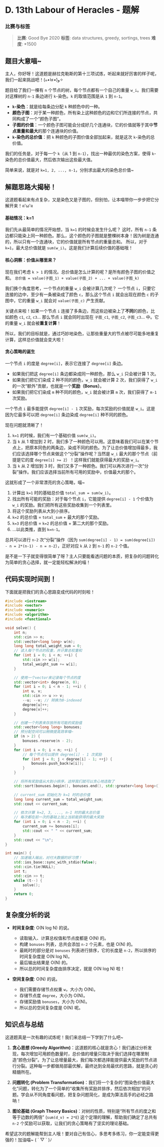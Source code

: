 # D. 13th Labour of Heracles - 题解

### 比赛与标签
> **比赛**: Good Bye 2020
> **标签**: data structures, greedy, sortings, trees
> **难度**: *1500

## 题目大意喵~
主人，你好呀！这道题是赫拉克勒斯的第十三项试炼，听起来就好厉害的样子呢，我们一起来挑战吧！(๑•̀ㅂ•́)و✧

题目给了我们一棵有 `n` 个节点的树，每个节点都有一个自己的重量 `w_i`。我们需要对这棵树的 `n-1` 条边进行 `k`-染色。`k` 的取值范围是从 `1` 到 `n-1`。

- **`k`-染色**：就是给每条边分配 `k` 种颜色中的一种。
- **颜色子图**：对于某一种颜色，所有染上这种颜色的边和它们所连接的节点，共同构成了一个“颜色子图”。
- **子图的价值**：一个颜色子图可能会分成好几个连通块，它的价值就等于其中**节点重量和最大**的那个连通块的价值。
- **`k`-染色的总价值**：把 `k` 种颜色的子图价值全部加起来，就是这次 `k`-染色的总价值。

我们的任务是，对于每一个 `k`（从 1 到 `n-1`），找出一种最优的染色方案，使得 `k`-染色的总价值最大，然后依次输出这些最大值。

简单来说，就是对 `k=1, 2, ..., n-1`，分别求出最大的染色总价值~

## 解题思路大揭秘！
这道题看起来有点复杂，又是染色又是子图的，但别怕，让本喵带你一步步把它分解开来！ฅ'ω'ฅ

#### 基础情况：k=1
我们先从最简单的情况开始想，当 `k=1` 的时候会发生什么呢？
这时，所有 `n-1` 条边都只能染上同一种颜色。那么，这个颜色的子图就是整棵树本身！因为树是连通的，所以只有一个连通块，它的价值就是所有节点的重量总和。
所以，对于 `k=1`，最大总价值就是 `sum(w_i)`。这是我们计算后续价值的基础哦！

#### 核心洞察：价值从哪里来？
现在我们考虑 `k > 1` 的情况。总价值是怎么计算的呢？是所有颜色子图的价值之和。
`总价值 = value(子图_1) + value(子图_2) + ... + value(子图_k)`

我们换个角度思考，一个节点的重量 `w_i` 会被计算几次呢？
一个节点 `i`，只要它连接的边中，至少有一条被染成了颜色 `c`，那么这个节点 `i` 就会出现在颜色 `c` 的子图中，它的重量 `w_i` 就会对 `value(子图_c)` 产生贡献。

关键点来啦！如果一个节点 `i` 连接了多条边，而这些边被染上了**不同**的颜色，比如颜色 `c1`, `c2`, `c3`... 那么节点 `i` 就会同时出现在 `子图_c1`, `子图_c2`, `子图_c3`... 中。它的重量 `w_i` 就会被**重复计算**！

所以，我们的目标就是，通过巧妙地染色，让那些重量大的节点被尽可能多地重复计算，这样总价值就会变大啦！

#### 贪心策略的诞生
一个节点 `i` 的度是 `degree[i]`，表示它连接了 `degree[i]` 条边。
- 如果我们把这 `degree[i]` 条边都染成同一种颜色，那么 `w_i` 只会被计算 1 次。
- 如果我们把它们染成 2 种不同的颜色，`w_i` 就会被计算 2 次，我们获得了 `w_i` 的一次“额外”贡献，也就是一个**奖励（Bonus）**。
- 如果我们把它们染成 `m` 种不同的颜色，`w_i` 就会被计算 `m` 次，我们获得了 `m-1` 次奖励。

一个节点 `i` 最多能提供 `degree[i] - 1` 次奖励，每次奖励的价值就是 `w_i`。这是因为它最多可以把 `degree[i]` 条边染成 `degree[i]` 种不同的颜色。

现在问题就清晰了！
1.  `k=1` 的时候，我们有一个基础价值 `sum(w_i)`。
2.  当 `k` 从 1 增加到 2 时，我们多了一种颜色可以用。这意味着我们可以在某个节点上，把原本同色的两条边，染成不同的颜色。为了让总价值增加得最多，我们应该选择哪个节点来做这个“分裂”操作呢？当然是 `w_i` 最大的那个节点（前提是它的度 `degree[i] >= 2`）！这样我们就能获得最大的奖励 `w_i`。
3.  当 `k` 从 2 增加到 3 时，我们又多了一种颜色。我们可以再次进行一次“分裂”操作。我们应该选择当前所有可用的奖励中，价值最大的那个。

这就形成了一个非常漂亮的贪心策略，喵~
1.  计算出 `k=1` 时的基础总价值 `total_sum = sum(w_i)`。
2.  找出所有可能的奖励：对于每个节点 `i`，它能提供 `degree[i] - 1` 个价值为 `w_i` 的奖励。我们把所有这些奖励收集到一个列表里。
3.  将这个奖励列表从大到小排序。
4.  `k=2` 的总价值 = `total_sum` + 最大的那个奖励。
5.  `k=3` 的总价值 = `k=2` 的总价值 + 第二大的那个奖励。
6.  ...以此类推，直到 `k=n-1`。

总共可以进行 `n-2` 次“分裂”操作（因为 `sum(degree[i] - 1) = sum(degree[i]) - n = 2*(n-1) - n = n-2`），正好对应 `k` 从 `2` 到 `n-1` 的 `n-2` 个值。

是不是一下子就变得很简单了呀？主人只要能看透问题的本质，把复杂的问题转化为简单的贪心选择，就一定能轻松解决的喵！

## 代码实现时间到！
下面就是把我们的贪心思路变成代码的时刻啦！

```cpp
#include <iostream>
#include <vector>
#include <numeric>
#include <algorithm>
#include <functional>

void solve() {
    int n;
    std::cin >> n;
    std::vector<long long> w(n);
    long long total_weight_sum = 0;
    // 读入每个节点的权重，并计算总权重和
    for (int i = 0; i < n; ++i) {
        std::cin >> w[i];
        total_weight_sum += w[i];
    }

    // 使用一个vector来记录每个节点的度
    std::vector<int> degree(n, 0);
    for (int i = 0; i < n - 1; ++i) {
        int u, v;
        std::cin >> u >> v;
        --u; --v; // 转换为0-indexed
        degree[u]++;
        degree[v]++;
    }

    // 创建一个列表来存放所有可能的奖励值
    std::vector<long long> bonuses;
    // 预分配空间可以稍微提高效率喵~
    if (n > 2) {
        bonuses.reserve(n - 2);
    }
    for (int i = 0; i < n; ++i) {
        // 每个节点可以提供 degree[i] - 1 次奖励
        for (int j = 0; j < degree[i] - 1; ++j) {
            bonuses.push_back(w[i]);
        }
    }

    // 将所有奖励值从大到小排序，这样我们就可以贪心地选取了
    std::sort(bonuses.begin(), bonuses.end(), std::greater<long long>());

    // current_sum 初始化为 k=1 时的总价值
    long long current_sum = total_weight_sum;
    std::cout << current_sum;

    // 依次计算 k=2, 3, ..., n-1 时的最大总价值
    // 每次都在前一次的基础上加上当前能获得的最大奖励
    for (int i = 0; i < n - 2; ++i) {
        current_sum += bonuses[i];
        std::cout << " " << current_sum;
    }
    std::cout << "\n";
}

int main() {
    // 加速输入输出，对付大数据的好习惯！
    std::ios_base::sync_with_stdio(false);
    std::cin.tie(NULL);
    int t;
    std::cin >> t;
    while (t--) {
        solve();
    }
    return 0;
}
```

## 复杂度分析的说
- **时间复杂度**: O(N log N) 的说。
  - 读取输入、计算总权值和节点度都是 O(N) 的。
  - 构建 `bonuses` 列表，总共会添加 `n-2` 个元素，也是 O(N) 的。
  - 最耗时的部分是对 `bonuses` 列表进行排序，它的长度是 `n-2`，所以排序的时间复杂度是 O(N log N)。
  - 最后输出结果是 O(N) 的。
  - 所以总的时间复杂度由排序决定，就是 O(N log N) 啦！

- **空间复杂度**: O(N) 的说。
  - 我们需要存储节点权重 `w`，大小为 O(N)。
  - 存储节点度 `degree`，大小为 O(N)。
  - 存储奖励值 `bonuses`，大小为 O(N)。
  - 所以总的空间复杂度是 O(N) 呢。

## 知识点与总结
这道题真是一次有趣的试炼呢！我们来总结一下学到了什么吧~

1.  **贪心思想 (Greedy Algorithm)**：这道题的核心就是贪心！我们通过分析发现，每次增加可用颜色数量时，总价值的增量只取决于我们选择在哪里制造“颜色分裂”。为了让总增量最大，我们每次都选择能提供最大奖励的节点进行分裂。这种每一步都做局部最优解，最终达到全局最优的思路，就是贪心的精髓所在。

2.  **问题转化 (Problem Transformation)**：我们将一个复杂的“图染色价值最大化”问题，转化为了一个简单的“收集所有奖励并排序，然后依次相加”的问题。学会从不同角度看问题，把复杂问题简化，是成为算法高手的必经之路呐！

3.  **图论基础 (Graph Theory Basics)**：对树的性质，特别是“所有节点的度之和等于边数的两倍” (`sum(d_v) = 2*E`) 这个定理的理解，帮助我们确定了总共有 `n-2` 个奖励可以获取，让我们的贪心策略有了坚实的理论基础。

希望这次的题解能帮到主人哦！要对自己有信心，多思考多练习，你一定能变得更强的！加油喵~ ( ´ ▽ ` )ﾉ